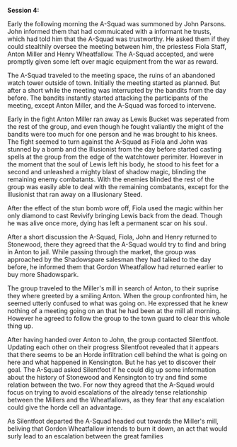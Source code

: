 __**Session 4:**__

Early the following morning the A-Squad was summoned by John Parsons. John informed them that had commuicated with a informant he trusts, which had told him that the A-Squad was trustworthy. He asked them if they could stealthily oversee the meeting between him, the priestess Fiola Staff, Anton Miller and Henry Wheatfallow. The A-Squad accepted, and were promptly given some left over magic equipment from the war as reward.

The A-Squad traveled to the meeting space, the ruins of an abandoned watch tower outside of town. Initially the meeting started as planned. But after a short while the meeting was interrupted by the bandits from the day before. The bandits instantly started attacking the participants of the meeting, except Anton Miller, and the A-Squad was forced to intervene.

Early in the fight Anton Miller ran away as Lewis Bucket was seperated from the rest of the group, and even though he fought valiantly the might of the bandits were too much for one person and he was brought to his knees. The fight seemed to turn against the A-Squad as Fiola and John was stunned by a bomb and the Illusionist from the day before started casting spells at the group from the edge of the watchtower perimiter. However in the moment that the soul of Lewis left his body, he stood to his feet for a second and unleashed a mighty blast of shadow magic, blinding the remaining enemy combatants. With the enemies blinded the rest of the group was easily able to deal with the remaining combatants, except for the Illusionist that ran away on a Illusionary Steed.

After the effect of the stun bomb wore off, Fiola used the magic within her only diamond to cast Revivify bringing Lewis back from the dead. Though he was alive once more, dying has left a permanent scar on his soul.

After a short discussion the A-Squad, Fiola, John and Henry returned to Stonewood, there they agreed that the A-Squad would try to find and bring in Anton to jail. While passing through the market, the group was approached by the Shadowspare salesman they had talked to the day before, he informed them that Gordon Wheatfallow had returned earlier to buy more Shadowspark.

The group traveled to the Miller's mill in search of Anton, to their suprise they where greeted by a smiling Anton. When the group confronted him, he seemed utterly confused to what was going on. He expressed that he knew nothing of a meeting going on an that he had been at the mill all morning. However he agreed to follow the group to the town guard to clear this whole thing up. 

After having handed over Anton to John, the group contacted Silentfoot. Updating each other on their progress Silentfoot revealed that it appears that there seems to be an Horde infiltration cell behind the what is going on here and what happened in Kensington. But he has yet to discover their goal. The A-Squad asked Silentfoot if he could dig up some information about the history of Stonewood and Kensington to try and find some relation between the two. For now they agreed that the A-Squad would focus on trying to avoid escalations of the already tense relationship between the Millers and the Wheatfallows, as they fear that any escalation could give the horde cell an advantage.

As Silentfoot departed the A-Squad headed out towards the Miller's mill, beliving that Gordon Wheatfallow intends to burn it down, an act that would surly lead to an escalation between the great families
